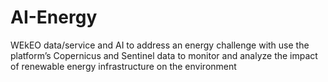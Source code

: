 # AI-Energy
WEkEO data/service and AI to address an energy challenge with use the platform’s Copernicus and  Sentinel data to monitor and analyze the impact of renewable energy infrastructure on the environment
